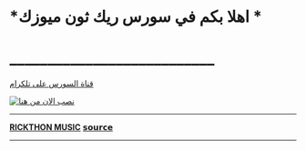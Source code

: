 
# *اهلا بكم في سورس ريك ثون ميوزك *
# ___________________________


[قناة السورس على تلكرام](https://t.me/RICKTHONM)



[![نصب الان من هنا](https://www.herokucdn.com/deploy/button.svg)](https://heroku.com/deploy?template=https://github.com/rick1128/RICKMUSIC)

__________________________
**[RICKTHON MUSIC](https://t.me/RICKTHONM)**
**[𝘀𝗼𝘂𝗿𝗰𝗲](https://t.me/rickthon_group)**
__________________________

